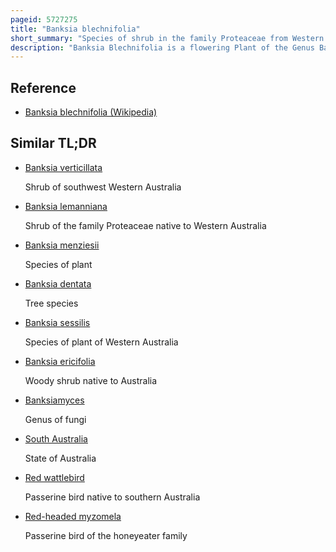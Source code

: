 ```yaml
---
pageid: 5727275
title: "Banksia blechnifolia"
short_summary: "Species of shrub in the family Proteaceae from Western Australia"
description: "Banksia Blechnifolia is a flowering Plant of the Genus Banksia which is found in western Australia australia. It was first described in 1864 by victorian State Botanist Ferdinand Von Mueller and no Subspecies are recognised. It gained its specific Name as its Leaves are similar to ferns. B. Blechnifolia is one of several closely related Species that grow as Prostrate Shrubs with horizontal Stems and Leathery Upright Leaves. The red-brown Flower Spikes known as Inflorescences are up to 20 Centimetres high and appear in the australian Spring from September to november. As the Spikes Age, each Turns grey and develops as many as 25 Woody Seed Pods, known as Follicles."
---
```


## Reference

- [Banksia blechnifolia (Wikipedia)](https://en.wikipedia.org/?curid=5727275)

## Similar TL;DR

- [Banksia verticillata](/tldr/en/banksia-verticillata)

  Shrub of southwest Western Australia

- [Banksia lemanniana](/tldr/en/banksia-lemanniana)

  Shrub of the family Proteaceae native to Western Australia

- [Banksia menziesii](/tldr/en/banksia-menziesii)

  Species of plant

- [Banksia dentata](/tldr/en/banksia-dentata)

  Tree species

- [Banksia sessilis](/tldr/en/banksia-sessilis)

  Species of plant of Western Australia

- [Banksia ericifolia](/tldr/en/banksia-ericifolia)

  Woody shrub native to Australia

- [Banksiamyces](/tldr/en/banksiamyces)

  Genus of fungi

- [South Australia](/tldr/en/south-australia)

  State of Australia

- [Red wattlebird](/tldr/en/red-wattlebird)

  Passerine bird native to southern Australia

- [Red-headed myzomela](/tldr/en/red-headed-myzomela)

  Passerine bird of the honeyeater family
